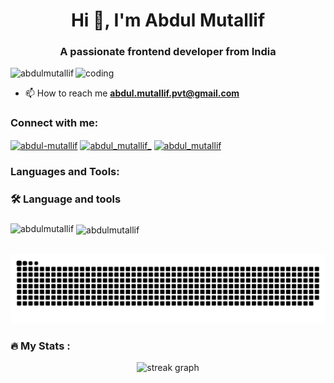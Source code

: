 <h1 align="center">Hi 👋, I'm Abdul Mutallif</h1>
<h3 align="center">A passionate frontend developer from India</h3>
 
<img align="right" alt="coding" width="400" src="https://user-images.githubusercontent.com/55389276/140866485-8fb1c876-9a8f-4d6a-98dc-08c4981eaf70.gif" >

<p align="left"> <img src="https://komarev.com/ghpvc/?username=abdulmutallif&label=Profile%20views&color=0e75b6&style=flat" alt="abdulmutallif" /> </p>

- 📫 How to reach me **abdul.mutallif.pvt@gmail.com**

<h3 align="left">Connect with me:</h3>
<p align="left">
<a href="https://linkedin.com/in/abdul-mutallif" target="blank"><img align="center" src="https://raw.githubusercontent.com/rahuldkjain/github-profile-readme-generator/master/src/images/icons/Social/linked-in-alt.svg" alt="abdul-mutallif" height="30" width="40" /></a>
<a href="https://instagram.com/abdul_mutallif_" target="blank"><img align="center" src="https://raw.githubusercontent.com/rahuldkjain/github-profile-readme-generator/master/src/images/icons/Social/instagram.svg" alt="abdul_mutallif_" height="30" width="40" /></a>
<a href="https://www.hackerrank.com/abdul_mutallif" target="blank"><img align="center" src="https://raw.githubusercontent.com/rahuldkjain/github-profile-readme-generator/master/src/images/icons/Social/hackerrank.svg" alt="abdul_mutallif" height="30" width="40" /></a>
</p>

<h3 align="left">Languages and Tools:</h3>



<h3 align="left">🛠 Language and tools</h3>

###


###



###
<!-- <p align="left"> <a href="https://www.cprogramming.com/" target="_blank" rel="noreferrer"> <img src="https://raw.githubusercontent.com/devicons/devicon/master/icons/c/c-original.svg" alt="c" width="40" height="40"/> </a> <a href="https://www.w3schools.com/cpp/" target="_blank" rel="noreferrer"> <img src="https://raw.githubusercontent.com/devicons/devicon/master/icons/cplusplus/cplusplus-original.svg" alt="cplusplus" width="40" height="40"/> </a> <a href="https://www.w3schools.com/css/" target="_blank" rel="noreferrer"> <img src="https://raw.githubusercontent.com/devicons/devicon/master/icons/css3/css3-original-wordmark.svg" alt="css3" width="40" height="40"/> </a> <a href="https://www.w3.org/html/" target="_blank" rel="noreferrer"> <img src="https://raw.githubusercontent.com/devicons/devicon/master/icons/html5/html5-original-wordmark.svg" alt="html5" width="40" height="40"/> </a> <a href="https://www.java.com" target="_blank" rel="noreferrer"> <img src="https://raw.githubusercontent.com/devicons/devicon/master/icons/java/java-original.svg" alt="java" width="40" height="40"/> </a> <a href="https://www.mysql.com/" target="_blank" rel="noreferrer"> <img src="https://raw.githubusercontent.com/devicons/devicon/master/icons/mysql/mysql-original-wordmark.svg" alt="mysql" width="40" height="40"/> </a> <a href="https://reactjs.org/" target="_blank" rel="noreferrer"> <img src="https://raw.githubusercontent.com/devicons/devicon/master/icons/react/react-original-wordmark.svg" alt="react" width="40" height="40"/> </a> </p>
 -->
<p><img align="left" src="https://github-readme-stats.vercel.app/api/top-langs?username=abdulmutallif&show_icons=true&locale=en&layout=compact" alt="abdulmutallif" /></p>

<p>&nbsp;<img align="center" src="https://github-readme-stats.vercel.app/api?username=abdulmutallif&show_icons=true&locale=en&mode=daily&theme=dark&hide_border=false&border_radius=5&order=3" alt="abdulmutallif" /></p>


<br clear="both" >
<img src="https://raw.githubusercontent.com/Abdul-Mutallif/Abdul-Mutallif/output/snake.svg" alt="Snake animation" />

###
<h3 align="left">🔥   My Stats :</h3>

<div align="center">
  <img src="https://streak-stats.demolab.com?user=abdul-mutallif&locale=en&mode=daily&theme=dark&hide_border=false&border_radius=5&order=3" height="220" alt="streak graph"  />
</div>
